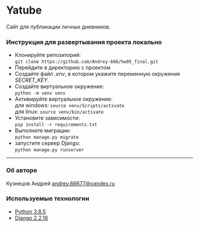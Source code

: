 # Yatube
Сайт для публикации личных дневников.

### Инструкция для развертывания проекта локально
- Клонируйте репозиторий:  
```git clone https://github.com/Andrey-666/hw05_final.git```
- Перейдите в директорию с проектом
- Создайте файл *.env*, в котором укажите переменную окружения *SECRET_KEY*.
- Создайте виртуальное окружение:  
```python -m venv venv```
- Активируйте виртуальное окружение:  
для windows: ```source venv/Scripts/activate```  
для linux: ```source venv/bin/activate```
- Установите зависимости:  
```pip install -r requirements.txt```
- Выполните миграции:  
```python manage.py migrate```
- запустите сервер Django:  
```python manage.py runserver```

***
### Об авторе  
Кузнецов Андрей
andrey.66677@yandex.ru

### Используемые технологии 
- [Python 3.8.5](https://www.python.org/)
- [Django 2.2.16](https://www.djangoproject.com/)
